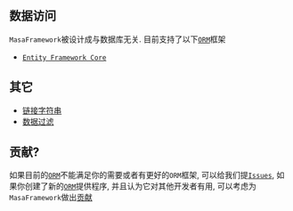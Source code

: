 ## 数据访问

`MasaFramework`被设计成与数据库无关. 目前支持了以下[`ORM`](http://c.biancheng.net/hibernate/orm.html)框架

* [`Entity Framework Core`](/framework/building-blocks/data/orm-efcore)

## 其它

* [链接字符串](/framework/building-blocks/data/connection-strings)
* [数据过滤](/framework/building-blocks/data/data-filter)

## 贡献?

如果目前的[`ORM`](http://c.biancheng.net/hibernate/orm.html)不能满足你的需要或者有更好的`ORM`框架, 可以给我们提[`Issues`](/framework/contribution/issues), 如果你创建了新的[`ORM`](http://c.biancheng.net/hibernate/orm.html)提供程序, 并且认为它对其他开发者有用, 可以考虑为`MasaFramework`做出[贡献](/framework/contribution/pr)